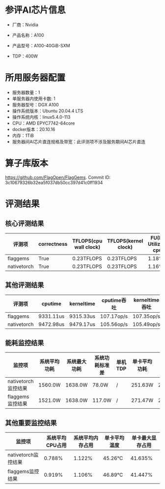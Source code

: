 # 参评AI芯片信息

* 厂商：Nvidia

* 产品名称：A100
* 产品型号：A100-40GiB-SXM
* TDP：400W

# 所用服务器配置

* 服务器数量：1
* 单服务器内使用卡数: 1
* 服务器型号：DGX A100
* 操作系统版本：Ubuntu 20.04.4 LTS
* 操作系统内核：linux5.4.0-113
* CPU：AMD EPYC7742-64core
* docker版本：20.10.16
* 内存：1TiB
* 服务器间AI芯片直连规格及带宽：此评测项不涉及服务期间AI芯片直连

# 算子库版本

https://github.com/FlagOpen/FlagGems. Commit ID: 3c10679326b32ea5f037db50cc397d41c0ff1934

# 评测结果

## 核心评测结果

| 评测项  | correctness | TFLOPS(cpu wall clock) | TFLOPS(kernel clock) | FU(FLOPS Utilization)-cputime | FU-kerneltime |
| ---- | -------------- | -------------- | ------------ | ------ | ----- |
| flaggems | True    | 0.23TFLOPS       | 0.23TFLOPS        | 1.18% | 1.18% |
| nativetorch | True    | 0.23TFLOPS      | 0.23TFLOPS      | 1.16%      | 1.16%    |

## 其他评测结果

| 评测项  | cputime | kerneltime | cputime吞吐 | kerneltime吞吐 | 无预热时延 | 预热后时延 |
| ---- | -------------- | -------------- | ------------ | ------------ | -------------- | -------------- |
| flaggems | 9331.11us       | 9315.33us        | 107.17op/s | 107.35op/s | 1966115.37us | 9438.81us |
| nativetorch | 9472.98us       | 9479.17us        | 105.56op/s | 105.49op/s | 22972.82us | 9509.4us |

## 能耗监控结果

| 监控项  | 系统平均功耗  | 系统最大功耗  | 系统功耗标准差 | 单机TDP | 单卡平均功耗 | 单卡最大功耗 | 单卡功耗标准差 | 单卡TDP |
| ---- | ------- | ------- | ------- | ----- | ------------ | ------------ | ------------- | ----- |
| nativetorch监控结果 | 1560.0W | 1638.0W | 78.0W   | /     | 251.63W       | 257.0W      | 3.56W        | 400W  |
| flaggems监控结果 | 1521.0W | 1638.0W | 117.0W   | /     | 271.47W       | 278.0W      | 4.86W        | 400W  |

## 其他重要监控结果

| 监控项  | 系统平均CPU占用 | 系统平均内存占用 | 单卡平均温度 | 单卡最大显存占用 |
| ---- | --------- | -------- | ------------ | -------------- |
| nativetorch监控结果 | 0.788%    | 1.122%   | 45.26°C       | 41.635%        |
| flaggems监控结果 | 0.919%    | 1.106%   | 46.89°C       | 41.447%        |
